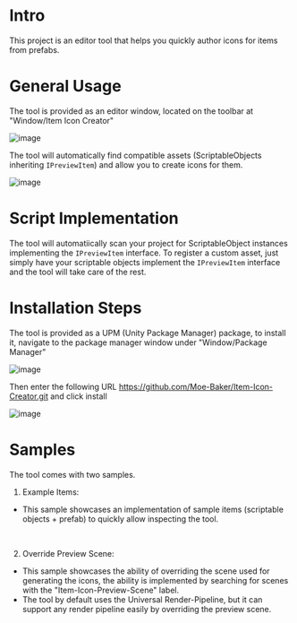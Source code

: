 # Intro
This project is an editor tool that helps you quickly author icons for items from prefabs.

# General Usage
The tool is provided as an editor window, located on the toolbar at "Window/Item Icon Creator"

![image](https://github.com/user-attachments/assets/b155e911-2125-4319-89d5-b011baf30c16)

The tool will automatically find compatible assets (ScriptableObjects inheriting `IPreviewItem`) and allow you to create icons for them.

![image](https://github.com/user-attachments/assets/f9c6feae-28fd-4db4-aca3-7385d964e71a)

# Script Implementation

The tool will automatiically scan your project for ScriptableObject instances implementing the `IPreviewItem` interface.
To register a custom asset, just simply have your scriptable objects implement the `IPreviewItem` interface and the tool will take care of the rest.

# Installation Steps

The tool is provided as a UPM (Unity Package Manager) package, to install it, navigate to the package manager window under "Window/Package Manager"

![image](https://github.com/user-attachments/assets/fa92bfeb-38bc-420c-b781-43982ccf6544)

Then enter the following URL https://github.com/Moe-Baker/Item-Icon-Creator.git and click install

![image](https://github.com/user-attachments/assets/fe44d895-1abc-4c3a-b251-85decd827c67)

# Samples

The tool comes with two samples.

1. Example Items:
- This sample showcases an implementation of sample items (scriptable objects + prefab) to quickly allow inspecting the tool.

<br/>

2. Override Preview Scene:
- This sample showcases the ability of overriding the scene used for generating the icons, the ability is implemented by searching for scenes with the "Item-Icon-Preview-Scene" label.
- The tool by default uses the Universal Render-Pipeline, but it can support any render pipeline easily by overriding the preview scene.
